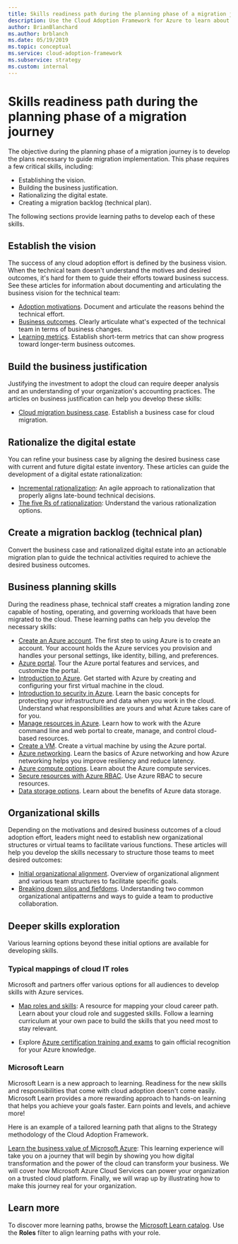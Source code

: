 ```yaml
---
title: Skills readiness path during the planning phase of a migration journey
description: Use the Cloud Adoption Framework for Azure to learn about the skills readiness path during the planning phase of migration.
author: BrianBlanchard
ms.author: brblanch
ms.date: 05/19/2019
ms.topic: conceptual
ms.service: cloud-adoption-framework
ms.subservice: strategy
ms.custom: internal
---
```


# Skills readiness path during the planning phase of a migration journey

The objective during the planning phase of a migration journey is to develop the plans necessary to guide migration implementation. This phase requires a few critical skills, including:

- Establishing the vision.
- Building the business justification.
- Rationalizing the digital estate.
- Creating a migration backlog (technical plan).

The following sections provide learning paths to develop each of these skills.

## Establish the vision

The success of any cloud adoption effort is defined by the business vision. When the technical team doesn't understand the motives and desired outcomes, it's hard for them to guide their efforts toward business success. See these articles for information about documenting and articulating the business vision for the technical team:

- [Adoption motivations](./motivations.md). Document and articulate the reasons behind the technical effort.
- [Business outcomes](./business-outcomes/index.md). Clearly articulate what's expected of the technical team in terms of business changes.
- [Learning metrics](./learning-metrics.md). Establish short-term metrics that can show progress toward longer-term business outcomes.

## Build the business justification

Justifying the investment to adopt the cloud can require deeper analysis and an understanding of your organization's accounting practices. The articles on business justification can help you develop these skills:

- [Cloud migration business case](./cloud-migration-business-case.md). Establish a business case for cloud migration.

## Rationalize the digital estate

You can refine your business case by aligning the desired business case with current and future digital estate inventory. These articles can guide the development of a digital estate rationalization:

- [Incremental rationalization](../digital-estate/rationalize.md): An agile approach to rationalization that properly aligns late-bound technical decisions.
- [The five Rs of rationalization](../digital-estate/5-rs-of-rationalization.md): Understand the various rationalization options.

## Create a migration backlog (technical plan)

Convert the business case and rationalized digital estate into an actionable migration plan to guide the technical activities required to achieve the desired business outcomes.

## Business planning skills

During the readiness phase, technical staff creates a migration landing zone capable of hosting, operating, and governing workloads that have been migrated to the cloud. These learning paths can help you develop the necessary skills:

- [Create an Azure account](/learn/modules/create-an-azure-account/). The first step to using Azure is to create an account. Your account holds the Azure services you provision and handles your personal settings, like identity, billing, and preferences.
- [Azure portal](/learn/modules/tour-azure-portal/). Tour the Azure portal features and services, and customize the portal.
- [Introduction to Azure](/learn/modules/intro-to-azure-fundamentals/). Get started with Azure by creating and configuring your first virtual machine in the cloud.
- [Introduction to security in Azure](/learn/modules/protect-against-security-threats-azure/). Learn the basic concepts for protecting your infrastructure and data when you work in the cloud. Understand what responsibilities are yours and what Azure takes care of for you.
- [Manage resources in Azure](/learn/paths/manage-resources-in-azure/). Learn how to work with the Azure command line and web portal to create, manage, and control cloud-based resources.
- [Create a VM](/learn/modules/create-windows-virtual-machine-in-azure/). Create a virtual machine by using the Azure portal.
- [Azure networking](/learn/modules/azure-networking-fundamentals/). Learn the basics of Azure networking and how Azure networking helps you improve resiliency and reduce latency.
- [Azure compute options](/learn/modules/azure-compute-fundamentals/). Learn about the Azure compute services.
- [Secure resources with Azure RBAC](/learn/modules/secure-azure-resources-with-rbac/). Use Azure RBAC to secure resources.
- [Data storage options](/learn/modules/azure-database-fundamentals/). Learn about the benefits of Azure data storage.

## Organizational skills

Depending on the motivations and desired business outcomes of a cloud adoption effort, leaders might need to establish new organizational structures or virtual teams to facilitate various functions. These articles will help you develop the skills necessary to structure those teams to meet desired outcomes:

- [Initial organizational alignment](../organize/index.md). Overview of organizational alignment and various team structures to facilitate specific goals.
- [Breaking down silos and fiefdoms](../organize/fiefdoms-silos.md). Understanding two common organizational antipatterns and ways to guide a team to productive collaboration.

## Deeper skills exploration

Various learning options beyond these initial options are available for developing skills.

### Typical mappings of cloud IT roles

Microsoft and partners offer various options for all audiences to develop skills with Azure services.

- [Map roles and skills](../plan/suggested-skills.md): A resource for mapping your cloud career path. Learn about your cloud role and suggested skills. Follow a learning curriculum at your own pace to build the skills that you need most to stay relevant.

- Explore [Azure certification training and exams](/learn/certifications/) to gain official recognition for your Azure knowledge.

### Microsoft Learn

Microsoft Learn is a new approach to learning. Readiness for the new skills and responsibilities that come with cloud adoption doesn't come easily. Microsoft Learn provides a more rewarding approach to hands-on learning that helps you achieve your goals faster. Earn points and levels, and achieve more!

Here is an example of a tailored learning path that aligns to the Strategy methodology of the Cloud Adoption Framework.

[Learn the business value of Microsoft Azure](/learn/paths/learn-business-value-of-azure/): This learning experience will take you on a journey that will begin by showing you how digital transformation and the power of the cloud can transform your business. We will cover how Microsoft Azure Cloud Services can power your organization on a trusted cloud platform. Finally, we will wrap up by illustrating how to make this journey real for your organization.

## Learn more

To discover more learning paths, browse the [Microsoft Learn catalog](/learn/browse/). Use the **Roles** filter to align learning paths with your role.
